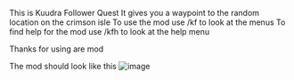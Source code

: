 This is Kuudra Follower Quest
It gives you a waypoint to the random location on the crimson isle
To use the mod use /kf to look at the menus
To find help for the mod use /kfh to look at the help menu

Thanks for using are mod

The mod should look like this
![image](https://github.com/KuudraWest/KuudraFollowerQuest/assets/161499855/0a7fa91e-5158-4ecd-8c3a-87f17fcfee86)
